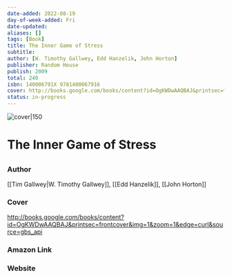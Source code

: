 ```yaml
---
date-added: 2022-08-19
day-of-week-added: Fri
date-updated: 
aliases: []
tags: [Book]
title: The Inner Game of Stress
subtitle: 
author: [W. Timothy Gallwey, Edd Hanzelik, John Horton]
publisher: Random House
publish: 2009
total: 240
isbn: 140006791X 9781400067916
cover: http://books.google.com/books/content?id=OgKWDwAAQBAJ&printsec=frontcover&img=1&zoom=1&edge=curl&source=gbs_api
status: in-progress
---
```


![cover|150](http://books.google.com/books/content?id=OgKWDwAAQBAJ&printsec=frontcover&img=1&zoom=1&edge=curl&source=gbs_api)
# The Inner Game of Stress
## 

### Author
[[Tim Gallwey|W. Timothy Gallwey]], [[Edd Hanzelik]], [[John Horton]]

### Cover
http://books.google.com/books/content?id=OgKWDwAAQBAJ&printsec=frontcover&img=1&zoom=1&edge=curl&source=gbs_api

### Amazon Link


### Website